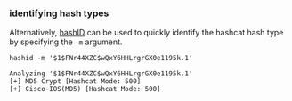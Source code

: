 ### identifying hash types

Alternatively, [hashID](https://github.com/psypanda/hashID) can be used to quickly identify the hashcat hash type by specifying the `-m` argument.

```shell-session
hashid -m '$1$FNr44XZC$wQxY6HHLrgrGX0e1195k.1'

Analyzing '$1$FNr44XZC$wQxY6HHLrgrGX0e1195k.1'
[+] MD5 Crypt [Hashcat Mode: 500]
[+] Cisco-IOS(MD5) [Hashcat Mode: 500]
```
